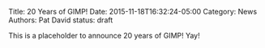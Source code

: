 Title: 20 Years of GIMP!
Date: 2015-11-18T16:32:24-05:00
Category: News
Authors: Pat David
status: draft

This is a placeholder to announce 20 years of GIMP!  Yay!
